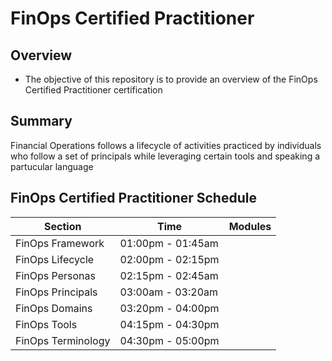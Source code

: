 # FinOps Certified Practitioner

## Overview
* The objective of this repository is to provide an overview of the FinOps Certified Practitioner certification

## Summary
Financial Operations follows a lifecycle of activities practiced by individuals who follow a set of principals while leveraging certain tools and speaking a partucular language

## FinOps Certified Practitioner Schedule

| Section | Time | Modules |
| --- | --- | --- |
| FinOps Framework | 01:00pm - 01:45am | | 
| FinOps Lifecycle | 02:00pm - 02:15pm | | 
| FinOps Personas | 02:15pm - 02:45am | | 
| FinOps Principals | 03:00am - 03:20am | | 
| FinOps Domains | 03:20pm - 04:00pm | | 
| FinOps Tools | 04:15pm - 04:30pm | |
| FinOps Terminology | 04:30pm - 05:00pm | |
